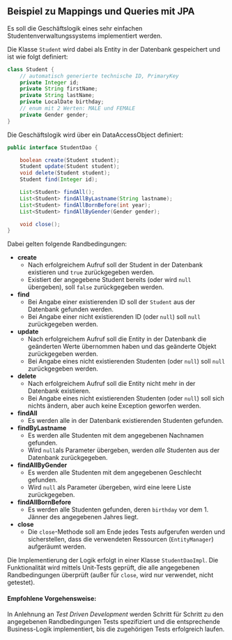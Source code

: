 ## Beispiel zu Mappings und Queries mit JPA

Es soll die Geschäftslogik eines sehr einfachen Studentenverwaltungssystems implementiert werden. 

Die Klasse ``Student`` wird dabei als Entity in der Datenbank gespeichert und ist wie folgt definiert:

```java
class Student {
    // automatisch generierte technische ID, PrimaryKey
    private Integer id;
    private String firstName;
    private String lastName;
    private LocalDate birthday;
    // enum mit 2 Werten: MALE und FEMALE
    private Gender gender; 
}
```

Die Geschäftslogik wird über ein DataAccessObject definiert:

```java
public interface StudentDao {

    boolean create(Student student);
    Student update(Student student);
    void delete(Student student);
    Student find(Integer id);

    List<Student> findAll();
    List<Student> findAllByLastname(String lastname);
    List<Student> findAllBornBefore(int year);
    List<Student> findAllByGender(Gender gender);

    void close();
}
```

Dabei gelten folgende Randbedingungen:

* **create**
	* Nach erfolgreichem Aufruf soll der Student in der Datenbank existieren und ``true`` zurückgegeben werden. 
	* Existiert der angegebene Student bereits (oder wird ``null`` übergeben), soll ``false`` zurückgegeben werden.
* **find**
	* Bei Angabe einer existierenden ID soll der ``Student`` aus der Datenbank gefunden werden.
	* Bei Angabe einer nicht existierenden ID (oder ``null``) soll ``null`` zurückgegeben werden. 
* **update**
	* Nach erfolgreichem Aufruf soll die Entity in der Datenbank die geänderten Werte übernommen haben und das geänderte Objekt zurückgegeben werden. 
	* Bei Angabe eines nicht existierenden Studenten (oder ``null``) soll ``null`` zurückgegeben werden.
* **delete**
	* Nach erfolgreichem Aufruf soll die Entity nicht mehr in der Datenbank existieren.
	* Bei Angabe eines nicht existierenden Studenten (oder ``null``) soll sich nichts ändern, aber auch keine Exception geworfen werden. 
* **findAll**
	* Es werden alle in der Datenbank existierenden Studenten gefunden.
* **findByLastname**
	* Es werden alle Studenten mit dem angegebenen Nachnamen gefunden.
	* Wird ``null``als Parameter übergeben, werden _alle_ Studenten aus der Datenbank zurückgegeben. 
* **findAllByGender**
	* Es werden alle Studenten mit dem angegebenen Geschlecht gefunden.
	* Wird ``null`` als Parameter übergeben, wird eine leere Liste zurückgegeben.
* **findAllBornBefore**
	* Es werden alle Studenten gefunden, deren ``birthday`` vor dem 1. Jänner des angegebenen Jahres liegt. 
* **close**
	* Die ``close``-Methode soll am Ende jedes Tests aufgerufen werden und sicherstellen, dass die verwendeten Ressourcen (``EntityManager``) aufgeräumt werden.

Die Implementierung der Logik erfolgt in einer Klasse ``StudentDaoImpl``.
Die Funktionalität wird mittels Unit-Tests geprüft, die alle angegebenen Randbedingungen überprüft (außer für ``close``, wird nur verwendet, nicht getestet). 

#### Empfohlene Vorgehensweise:

In Anlehnung an _Test Driven Development_ werden Schritt für Schritt zu den angegebenen Randbedingungen Tests spezifiziert und die entsprechende Business-Logik implementiert, bis die zugehörigen Tests erfolgreich laufen. 

